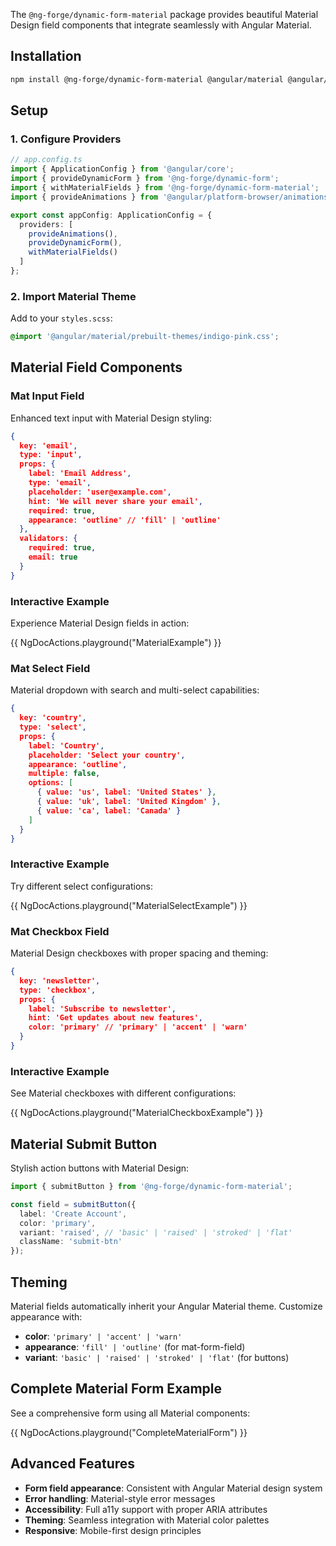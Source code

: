 The `@ng-forge/dynamic-form-material` package provides beautiful Material Design field components that integrate seamlessly with Angular Material.

## Installation

```bash
npm install @ng-forge/dynamic-form-material @angular/material @angular/cdk
```

## Setup

### 1. Configure Providers

```typescript
// app.config.ts
import { ApplicationConfig } from '@angular/core';
import { provideDynamicForm } from '@ng-forge/dynamic-form';
import { withMaterialFields } from '@ng-forge/dynamic-form-material';
import { provideAnimations } from '@angular/platform-browser/animations';

export const appConfig: ApplicationConfig = {
  providers: [
    provideAnimations(),
    provideDynamicForm(),
    withMaterialFields()
  ]
};
```

### 2. Import Material Theme

Add to your `styles.scss`:

```scss
@import '@angular/material/prebuilt-themes/indigo-pink.css';
```

## Material Field Components

### Mat Input Field

Enhanced text input with Material Design styling:

```json lines
{
  key: 'email',
  type: 'input',
  props: {
    label: 'Email Address',
    type: 'email',
    placeholder: 'user@example.com',
    hint: 'We will never share your email',
    required: true,
    appearance: 'outline' // 'fill' | 'outline'
  },
  validators: {
    required: true,
    email: true
  }
}
```

### Interactive Example

Experience Material Design fields in action:

{{ NgDocActions.playground("MaterialExample") }}

### Mat Select Field

Material dropdown with search and multi-select capabilities:

```json lines
{
  key: 'country',
  type: 'select',
  props: {
    label: 'Country',
    placeholder: 'Select your country',
    appearance: 'outline',
    multiple: false,
    options: [
      { value: 'us', label: 'United States' },
      { value: 'uk', label: 'United Kingdom' },
      { value: 'ca', label: 'Canada' }
    ]
  }
}
```

### Interactive Example

Try different select configurations:

{{ NgDocActions.playground("MaterialSelectExample") }}

### Mat Checkbox Field

Material Design checkboxes with proper spacing and theming:

```json lines
{
  key: 'newsletter',
  type: 'checkbox',
  props: {
    label: 'Subscribe to newsletter',
    hint: 'Get updates about new features',
    color: 'primary' // 'primary' | 'accent' | 'warn'
  }
}
```

### Interactive Example

See Material checkboxes with different configurations:

{{ NgDocActions.playground("MaterialCheckboxExample") }}

## Material Submit Button

Stylish action buttons with Material Design:

```typescript
import { submitButton } from '@ng-forge/dynamic-form-material';

const field = submitButton({
  label: 'Create Account',
  color: 'primary',
  variant: 'raised', // 'basic' | 'raised' | 'stroked' | 'flat'
  className: 'submit-btn'
});
```

## Theming

Material fields automatically inherit your Angular Material theme. Customize appearance with:

- **color**: `'primary' | 'accent' | 'warn'`
- **appearance**: `'fill' | 'outline'` (for mat-form-field)
- **variant**: `'basic' | 'raised' | 'stroked' | 'flat'` (for buttons)

## Complete Material Form Example

See a comprehensive form using all Material components:

{{ NgDocActions.playground("CompleteMaterialForm") }}

## Advanced Features

- **Form field appearance**: Consistent with Angular Material design system
- **Error handling**: Material-style error messages
- **Accessibility**: Full a11y support with proper ARIA attributes
- **Theming**: Seamless integration with Material color palettes
- **Responsive**: Mobile-first design principles